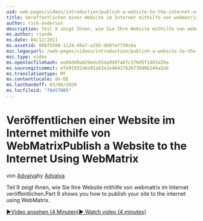 ```yaml
---
uid: web-pages/videos/introduction/publish-a-website-to-the-internet-using-webmatrix
title: Veröffentlichen einer Website im Internet mithilfe von webmatrix | Microsoft-Dokumentation
author: rick-anderson
description: Teil 9 zeigt Ihnen, wie Sie Ihre Website mithilfe von webmatrix im Internet veröffentlichen.
ms.author: riande
ms.date: 04/12/2011
ms.assetid: 090f5500-1124-49a7-a295-db97ef739c6a
msc.legacyurl: /web-pages/videos/introduction/publish-a-website-to-the-internet-using-webmatrix
msc.type: video
ms.openlocfilehash: ee66dd9a029edcb5da9d97a87c370d5f1401d20a
ms.sourcegitcommit: e7e91932a6e91a63e2e46417626f39d6b244a3ab
ms.translationtype: MT
ms.contentlocale: de-DE
ms.lasthandoff: 03/06/2020
ms.locfileid: "78457005"
---
```

# <a name="publish-a-website-to-the-internet-using-webmatrix"></a><span data-ttu-id="84350-103">Veröffentlichen einer Website im Internet mithilfe von WebMatrix</span><span class="sxs-lookup"><span data-stu-id="84350-103">Publish a Website to the Internet Using WebMatrix</span></span>

<span data-ttu-id="84350-104">von [Advaiya](https://twitter.com/Advaiyasolns)</span><span class="sxs-lookup"><span data-stu-id="84350-104">by [Advaiya](https://twitter.com/Advaiyasolns)</span></span>

<span data-ttu-id="84350-105">Teil 9 zeigt Ihnen, wie Sie Ihre Website mithilfe von webmatrix im Internet veröffentlichen.</span><span class="sxs-lookup"><span data-stu-id="84350-105">Part 9 shows you how to publish your site to the internet using WebMatrix.</span></span>

[<span data-ttu-id="84350-106">&#9654;Video ansehen (4 Minuten)</span><span class="sxs-lookup"><span data-stu-id="84350-106">&#9654; Watch video (4 minutes)</span></span>](https://channel9.msdn.com/Blogs/ASP-NET-Site-Videos/publish-a-website-to-the-internet-using-webmatrix)
